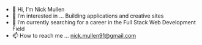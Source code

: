 - 👋 Hi, I’m Nick Mullen
- 👀 I’m interested in ... Building applications and creative sites
- 🌱 I’m currently searching for a career in the Full Stack Web Development Field
- 📫 How to reach me ... nick.mullen91@gmail.com

<!---
Nmullen25/Nmullen25 is a ✨ special ✨ repository because its `README.md` (this file) appears on your GitHub profile.
You can click the Preview link to take a look at your changes.
--->
